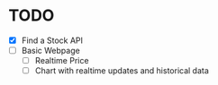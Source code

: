 # TODO

* [x] Find a Stock API
* [ ] Basic Webpage
    * [ ] Realtime Price
    * [ ] Chart with realtime updates and historical data